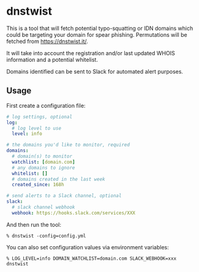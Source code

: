# dnstwist

This is a tool that will fetch potential typo-squatting or IDN domains which could be targeting your domain for spear phishing.
Permutations will be fetched from https://dnstwist.it/.

It will take into account the registration and/or last updated WHOIS information and a potential whitelist.

Domains identified can be sent to Slack for automated alert purposes.

## Usage

First create a configuration file:
```yaml
# log settings, optional
log:
  # log level to use
  level: info

# the domains you'd like to monitor, required
domains:
  # domain(s) to monitor
  watchlist: [domain.com]
  # any domains to ignore
  whitelist: []
  # domains created in the last week
  created_since: 168h

# send alerts to a Slack channel, optional
slack:
  # slack channel webhook
  webhook: https://hooks.slack.com/services/XXX
```

And then run the tool:
```shell
% dnstwist -config=config.yml
```

You can also set configuration values via environment variables:

```shell
% LOG_LEVEL=info DOMAIN_WATCHLIST=domain.com SLACK_WEBHOOK=xxx dnstwist
```